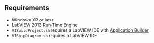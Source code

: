 Requirements
------------

* Windows XP or later
* [LabVIEW 2013 Run-Time Engine](http://www.ni.com/download/labview-run-time-engine-2013-sp1/4539/en/)
* `VIBuildProject.sh` requires a LabVIEW IDE with [Application Builder](http://sine.ni.com/nips/cds/view/p/lang/en/nid/210593)
* `VISnipDiagram.sh` requires a LabVIEW IDE

